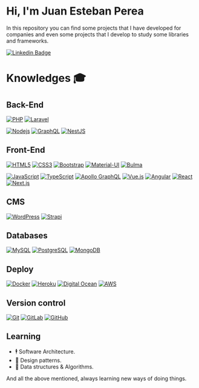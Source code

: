 # Hi, I'm Juan Esteban Perea
In this repository you can find some projects that I have developed for companies and even some projects that I develop to study some libraries and frameworks.

[![Linkedin Badge](https://img.shields.io/badge/-Juan%20Esteban%20Perea-blue?style=flat-square&logo=Linkedin&logoColor=white&link=https://www.linkedin.com/in/jeperea45/)](https://www.linkedin.com/in/jeperea45/)

# Knowledges :mortar_board:
## Back-End
[![PHP](https://img.shields.io/badge/-PHP-777BB4?style=flat-square&logo=php&logoColor=white&link=https://github.com/jeperea45/)](https://github.com/jeperea45/)
[![Laravel](https://img.shields.io/badge/-Laravel-FF2D20?style=flat-square&logo=laravel&logoColor=white&link=https://github.com/jeperea45/)](https://github.com/jeperea45/)

[![Nodejs](https://img.shields.io/badge/-Node.js-339933?style=flat-square&logo=Node.js&logoColor=white&link=https://github.com/jeperea45/)](https://github.com/jeperea45/)
[![GraphQL](https://img.shields.io/badge/-GraphQL-E10098?style=flat-square&logo=graphql&link=https://github.com/jeperea45/)](https://github.com/jeperea45/)
[![NestJS](https://img.shields.io/badge/-NestJS-black?style=flat-square&logo=nestjs&logoColor=e0234e&link=https://github.com/jeperea45/)](https://github.com/jeperea45/)

## Front-End
[![HTML5](https://img.shields.io/badge/-HTML5-E34F26?style=flat-square&logo=html5&logoColor=white&link=https://github.com/jeperea45/)](https://github.com/jeperea45/)
[![CSS3](https://img.shields.io/badge/-CSS3-1572B6?style=flat-square&logo=css3&link=https://github.com/jeperea45/)](https://github.com/jeperea45/)
[![Bootstrap](https://img.shields.io/badge/-Bootstrap-563D7C?style=flat-square&logo=bootstrap&link=https://github.com/jeperea45/)](https://github.com/jeperea45/)
[![Material-UI](https://img.shields.io/badge/-Material%20UI-0081CB?style=flat-square&logo=material-ui&link=https://github.com/jeperea45/)](https://github.com/jeperea45/)
[![Bulma](https://img.shields.io/badge/-Bulma-00D1B2?style=flat-square&logo=material-ui&link=https://github.com/jeperea45/)](https://github.com/jeperea45/)

[![JavaScript](https://img.shields.io/badge/-JavaScript-black?style=flat-square&logo=javascript&link=https://github.com/jeperea45/)](https://github.com/jeperea45/)
[![TypeScript](https://img.shields.io/badge/-TypeScript-black?style=flat-square&logo=typescript&link=https://github.com/jeperea45/)](https://github.com/jeperea45/)
[![Apollo GraphQL](https://img.shields.io/badge/-Apollo%20GraphQL-311C87?style=flat-square&logo=apollo-graphql&link=https://github.com/jeperea45/)](https://github.com/jeperea45/)
[![Vue.js](https://img.shields.io/badge/-Vuejs-black?style=flat-square&logo=vue.js&link=https://github.com/jeperea45/)](https://github.com/jeperea45/)
[![Angular](https://img.shields.io/badge/-Angular-DD0031?style=flat-square&logo=angular&link=https://github.com/jeperea45/)](https://github.com/jeperea45/)
[![React](https://img.shields.io/badge/-React-black?style=flat-square&logo=react&link=https://github.com/jeperea45/)](https://github.com/jeperea45/)
[![Next.js](https://img.shields.io/badge/-Nest.js-black?style=flat-square&logo=next.js&logoColor=white&link=https://github.com/jeperea45/)](https://github.com/jeperea45/)

## CMS
[![WordPress](https://img.shields.io/badge/-WordPress-21759B?style=flat-square&logo=wordpress&link=https://github.com/jeperea45/)](https://github.com/jeperea45/)
[![Strapi](https://img.shields.io/badge/-Strapi-1e1d80?style=flat-square&logo=strapi&link=https://github.com/jeperea45/)](https://github.com/jeperea45/)

## Databases
[![MySQL](https://img.shields.io/badge/-MySQL-4479A1?style=flat-square&logo=mysql&logoColor=white&link=https://github.com/jeperea45/)](https://github.com/jeperea45/)
[![PostgreSQL](https://img.shields.io/badge/-PostgreSQL-336791?style=flat-square&logo=postgresql&logoColor=white&link=https://github.com/jeperea45/)](https://github.com/jeperea45/)
[![MongoDB](https://img.shields.io/badge/-MongoDB-black?style=flat-square&logo=mongodb&link=https://github.com/jeperea45/)](https://github.com/jeperea45/)

## Deploy
[![Docker](https://img.shields.io/badge/-Docker-black?style=flat-square&logo=docker&link=https://github.com/jeperea45/)](https://github.com/jeperea45/)
[![Heroku](https://img.shields.io/badge/-Heroku-430098?style=flat-square&logo=heroku&link=https://github.com/jeperea45/)](https://github.com/jeperea45/)
[![Digital Ocean](https://img.shields.io/badge/-DigitalOcean-17158e?style=flat-square&logo=digitalocean&link=https://github.com/jeperea45/)](https://github.com/jeperea45/)
[![AWS](https://img.shields.io/badge/-Amazon%20Web%20Services-ff9900?style=flat-square&logo=amazonaws&link=https://github.com/jeperea45/)](https://github.com/jeperea45/)

## Version control
[![Git](https://img.shields.io/badge/-Git-black?style=flat-square&logo=git&link=https://github.com/jeperea45/)](https://github.com/jeperea45/)
[![GitLab](https://img.shields.io/badge/-GitLab-black?style=flat-square&logo=gitlab&link=https://github.com/jeperea45/)](https://github.com/jeperea45/)
[![GitHub](https://img.shields.io/badge/-GitHub-181717?style=flat-square&logo=github&link=https://github.com/jeperea45/)](https://github.com/jeperea45/)

## Learning
- 🕴 Software Architecture.
- 🎯 Design patterns.
- 🧩 Data structures & Algorithms.

And all the above mentioned, always learning new ways of doing things.
